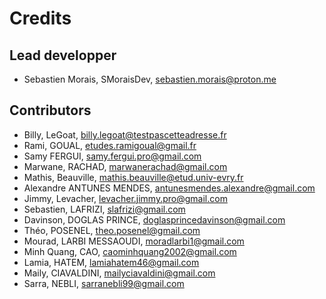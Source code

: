 # Credits

## Lead developper

- Sebastien Morais, SMoraisDev, sebastien.morais@proton.me

## Contributors

- Billy, LeGoat, billy.legoat@testpascetteadresse.fr
- Rami, GOUAL, etudes.ramigoual@gmail.fr
- Samy FERGUI, samy.fergui.pro@gmail.com
- Marwane, RACHAD, marwanerachad@gmail.com
- Mathis, Beauville, mathis.beauville@etud.univ-evry.fr
- Alexandre ANTUNES MENDES, antunesmendes.alexandre@gmail.com
- Jimmy, Levacher, levacher.jimmy.pro@gmail.com
- Sebastien, LAFRIZI, slafrizi@gmail.com
- Davinson, DOGLAS PRINCE, doglasprincedavinson@gmail.com
- Théo, POSENEL, theo.posenel@gmail.com
- Mourad, LARBI MESSAOUDI, moradlarbi1@gmail.com
- Minh Quang, CAO, caominhquang2002@gmail.com
- Lamia, HATEM, lamiahatem46@gmail.com
- Maily, CIAVALDINI, mailyciavaldini@gmail.com
- Sarra, NEBLI, sarranebli99@gmail.com
